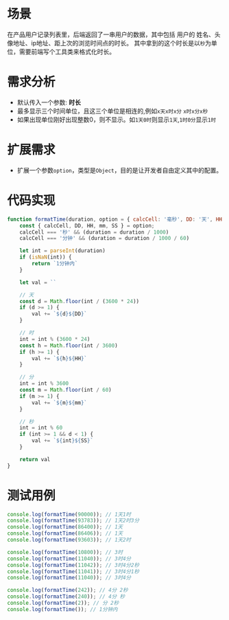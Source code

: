# 场景
  在产品用户记录列表里，后端返回了一串用户的数据，其中包括 用户的 姓名、头像地址、ip地址、距上次的浏览时间点的时长。
  其中拿到的这个时长是以`秒`为单位，需要前端写个工具类来格式化时长。

# 需求分析
- 默认传入一个参数: **时长**
- 最多显示三个时间单位，且这三个单位是相连的,例如`x天x时x分` `x时x分x秒`
- 如果出现单位刚好出现整数0，则不显示。如`1天0时`则显示`1天`,`1时0分`显示`1时`

# 扩展需求
- 扩展一个参数`option`，类型是`Object`，目的是让开发者自由定义其中的配置。

# 代码实现

```js
function formatTime(duration, option = { calcCell: '毫秒', DD: '天', HH: '时', mm: '分', SS: '秒' }) {
    const { calcCell, DD, HH, mm, SS } = option;
    calcCell === '秒' && (duration = duration / 1000)
    calcCell === '分钟' && (duration = duration / 1000 / 60)

    let int = parseInt(duration)
    if (isNaN(int)) {
        return `1分钟内`
    }

    let val = ``

    // 天
    const d = Math.floor(int / (3600 * 24))
    if (d >= 1) {
        val += `${d}${DD}`
    }

    // 时
    int = int % (3600 * 24)
    const h = Math.floor(int / 3600)
    if (h >= 1) {
        val += `${h}${HH}`
    }

    // 分
    int = int % 3600
    const m = Math.floor(int / 60)
    if (m >= 1) {
        val += `${m}${mm}`
    }

    // 秒
    int = int % 60
    if (int >= 1 && d < 1) {
        val += `${int}${SS}`
    }

    return val
}
```

# 测试用例

```js
console.log(formatTime(90000)); // 1天1时
console.log(formatTime(93783)); // 1天2时3分
console.log(formatTime(86400)); // 1天
console.log(formatTime(86406)); // 1天
console.log(formatTime(93603)); // 1天2时

console.log(formatTime(10800)); // 3时
console.log(formatTime(11040)); // 3时4分
console.log(formatTime(11042)); // 3时4分2秒
console.log(formatTime(11041)); // 3时4分1秒
console.log(formatTime(11040)); // 3时4分

console.log(formatTime(242)); // 4分 2秒
console.log(formatTime(240)); // 4分 秒
console.log(formatTime(2)); // 分 2秒
console.log(formatTime()); // 1分钟内
```